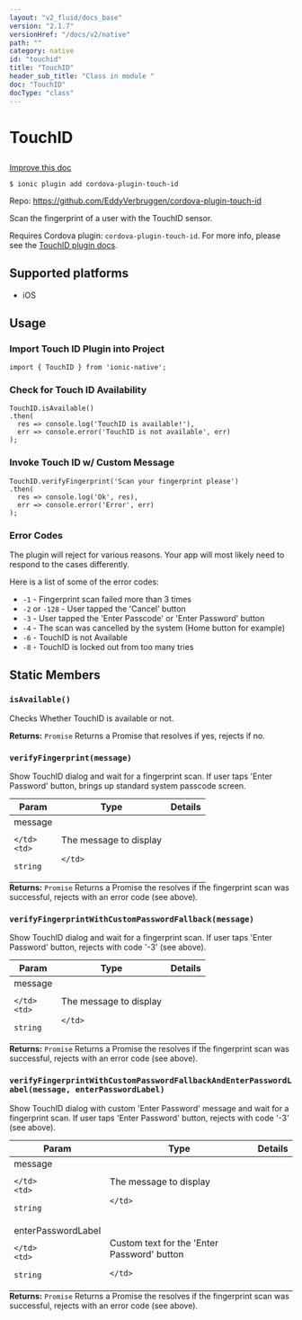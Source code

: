 ```yaml
---
layout: "v2_fluid/docs_base"
version: "2.1.7"
versionHref: "/docs/v2/native"
path: ""
category: native
id: "touchid"
title: "TouchID"
header_sub_title: "Class in module "
doc: "TouchID"
docType: "class"
---
```








<h1 class="api-title">
  
  TouchID
  

  

  

</h1>

<a class="improve-v2-docs" href="http://github.com/driftyco/ionic-native/edit/master/src/plugins/touchid.ts#L0">
  Improve this doc
</a>



<!-- decorators -->


<pre><code>$ ionic plugin add cordova-plugin-touch-id</code></pre>
<p>Repo:
  <a href="https://github.com/EddyVerbruggen/cordova-plugin-touch-id">
    https://github.com/EddyVerbruggen/cordova-plugin-touch-id
  </a>
</p>

<!-- description -->

<p>Scan the fingerprint of a user with the TouchID sensor.</p>
<p>Requires Cordova plugin: <code>cordova-plugin-touch-id</code>. For more info, please see the <a href="https://github.com/EddyVerbruggen/cordova-plugin-touch-id">TouchID plugin docs</a>.</p>


<!-- @platforms tag -->
<h2>Supported platforms</h2>

<ul>
  <li>iOS</li>
</ul>

<!-- @platforms tag end -->


<!-- @usage tag -->

<h2>Usage</h2>

<h3 id="import-touch-id-plugin-into-project">Import Touch ID Plugin into Project</h3>
<pre><code class="lang-typescript">import { TouchID } from &#39;ionic-native&#39;;
</code></pre>
<h3 id="check-for-touch-id-availability">Check for Touch ID Availability</h3>
<pre><code class="lang-typescript">TouchID.isAvailable()
.then(
  res =&gt; console.log(&#39;TouchID is available!&#39;),
  err =&gt; console.error(&#39;TouchID is not available&#39;, err)
);
</code></pre>
<h3 id="invoke-touch-id-w-custom-message">Invoke Touch ID w/ Custom Message</h3>
<pre><code class="lang-typescript">TouchID.verifyFingerprint(&#39;Scan your fingerprint please&#39;)
.then(
  res =&gt; console.log(&#39;Ok&#39;, res),
  err =&gt; console.error(&#39;Error&#39;, err)
);
</code></pre>
<h3 id="error-codes">Error Codes</h3>
<p>The plugin will reject for various reasons. Your app will most likely need to respond to the cases differently.</p>
<p>Here is a list of some of the error codes:</p>
<ul>
<li><code>-1</code> - Fingerprint scan failed more than 3 times</li>
<li><code>-2</code> or <code>-128</code> - User tapped the &#39;Cancel&#39; button</li>
<li><code>-3</code> - User tapped the &#39;Enter Passcode&#39; or &#39;Enter Password&#39; button</li>
<li><code>-4</code> - The scan was cancelled by the system (Home button for example)</li>
<li><code>-6</code> - TouchID is not Available</li>
<li><code>-8</code> - TouchID is locked out from too many tries</li>
</ul>




<!-- @property tags -->


<h2>Static Members</h2>

<div id="isAvailable"></div>
<h3><code>isAvailable()</code>
  
</h3>


Checks Whether TouchID is available or not.







<div class="return-value" markdown="1">
  <i class="icon ion-arrow-return-left"></i>
  <b>Returns:</b> 
<code>Promise</code> Returns a Promise that resolves if yes, rejects if no.
</div>



<div id="verifyFingerprint"></div>
<h3><code>verifyFingerprint(message)</code>
  
</h3>


Show TouchID dialog and wait for a fingerprint scan. If user taps 'Enter Password' button, brings up standard system passcode screen.



<table class="table param-table" style="margin:0;">
  <thead>
  <tr>
    <th>Param</th>
    <th>Type</th>
    <th>Details</th>
  </tr>
  </thead>
  <tbody>
  
  <tr>
    <td>
      message
      
      
    </td>
    <td>
      
<code>string</code>
    </td>
    <td>
      <p>The message to display</p>

      
    </td>
  </tr>
  
  </tbody>
</table>





<div class="return-value" markdown="1">
  <i class="icon ion-arrow-return-left"></i>
  <b>Returns:</b> 
<code>Promise</code> Returns a Promise the resolves if the fingerprint scan was successful, rejects with an error code (see above).
</div>



<div id="verifyFingerprintWithCustomPasswordFallback"></div>
<h3><code>verifyFingerprintWithCustomPasswordFallback(message)</code>
  
</h3>


Show TouchID dialog and wait for a fingerprint scan. If user taps 'Enter Password' button, rejects with code '-3' (see above).



<table class="table param-table" style="margin:0;">
  <thead>
  <tr>
    <th>Param</th>
    <th>Type</th>
    <th>Details</th>
  </tr>
  </thead>
  <tbody>
  
  <tr>
    <td>
      message
      
      
    </td>
    <td>
      
<code>string</code>
    </td>
    <td>
      <p>The message to display</p>

      
    </td>
  </tr>
  
  </tbody>
</table>





<div class="return-value" markdown="1">
  <i class="icon ion-arrow-return-left"></i>
  <b>Returns:</b> 
<code>Promise</code> Returns a Promise the resolves if the fingerprint scan was successful, rejects with an error code (see above).
</div>



<div id="verifyFingerprintWithCustomPasswordFallbackAndEnterPasswordLabel"></div>
<h3><code>verifyFingerprintWithCustomPasswordFallbackAndEnterPasswordLabel(message,&nbsp;enterPasswordLabel)</code>
  
</h3>


Show TouchID dialog with custom 'Enter Password' message and wait for a fingerprint scan. If user taps 'Enter Password' button, rejects with code '-3' (see above).



<table class="table param-table" style="margin:0;">
  <thead>
  <tr>
    <th>Param</th>
    <th>Type</th>
    <th>Details</th>
  </tr>
  </thead>
  <tbody>
  
  <tr>
    <td>
      message
      
      
    </td>
    <td>
      
<code>string</code>
    </td>
    <td>
      <p>The message to display</p>

      
    </td>
  </tr>
  
  <tr>
    <td>
      enterPasswordLabel
      
      
    </td>
    <td>
      
<code>string</code>
    </td>
    <td>
      <p>Custom text for the &#39;Enter Password&#39; button</p>

      
    </td>
  </tr>
  
  </tbody>
</table>





<div class="return-value" markdown="1">
  <i class="icon ion-arrow-return-left"></i>
  <b>Returns:</b> 
<code>Promise</code> Returns a Promise the resolves if the fingerprint scan was successful, rejects with an error code (see above).
</div>




<!-- methods on the class -->



<!-- other classes -->

<!-- end other classes -->

<!-- interfaces -->

<!-- end interfaces -->

<!-- related link --><!-- end content block -->


<!-- end body block -->

